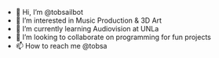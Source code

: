 - 👋 Hi, I’m @tobsailbot
- 👀 I’m interested in Music Production & 3D Art
- 🌱 I’m currently learning Audiovision at UNLa
- 💞️ I’m looking to collaborate on programming for fun projects
- 📫 How to reach me @tobsa

<!---
tobsailbot/tobsailbot is a ✨ special ✨ repository because its `README.md` (this file) appears on your GitHub profile.
You can click the Preview link to take a look at your changes.
--->
